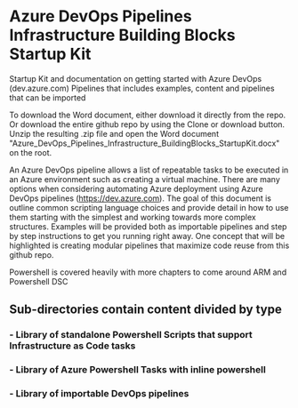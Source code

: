 # Azure DevOps Pipelines Infrastructure Building Blocks Startup Kit
Startup Kit and documentation on getting started with Azure DevOps (dev.azure.com) Pipelines that includes examples, content and pipelines that can be imported

To download the Word document, either download it directly from the repo. Or download the entire github repo by using the Clone or download button. Unzip the resulting .zip file and open the Word document "Azure_DevOps_Pipelines_Infrastructure_BuildingBlocks_StartupKit.docx" on the root.

An Azure DevOps pipeline allows a list of repeatable tasks to be executed in an Azure environment such as creating a virtual machine. There are many options when considering automating Azure deployment using Azure DevOps pipelines (https://dev.azure.com). The goal of this document is outline common scripting language choices and provide detail in how to use them starting with the simplest and working towards more complex structures. Examples will be provided both as importable pipelines and step by step instructions to get you running right away. One concept that will be highlighted is creating modular pipelines that maximize code reuse from this github repo.

Powershell is covered heavily with more chapters to come around ARM and Powershell DSC

## Sub-directories contain content divided by type
### - Library of standalone Powershell Scripts that support Infrastructure as Code tasks
### - Library of Azure Powershell Tasks with inline powershell
### - Library of importable DevOps pipelines
